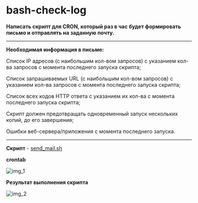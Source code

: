 # bash-check-log

<b>Написать скрипт для CRON, который раз в час будет формировать письмо и отправлять на заданную почту.</b>
___
<b>Необходимая информация в письме:</b>

Список IP адресов (с наибольшим кол-вом запросов) с указанием кол-ва запросов c момента последнего запуска скрипта;

Список запрашиваемых URL (с наибольшим кол-вом запросов) с указанием кол-ва запросов c момента последнего запуска скрипта;

Список всех кодов HTTP ответа с указанием их кол-ва с момента последнего запуска скрипта;

Скрипт должен предотвращать одновременный запуск нескольких копий, до его завершения;

Ошибки веб-сервера/приложения c момента последнего запуска.
___
<p><b>Скрипт</b> - <a href="https://github.com/Arkady1996/bash-check-log/blob/main/send_mail.sh">send_mail.sh</a>

<p><b>crontab</b></p>
  
![img_1](https://github.com/Arkady1996/bash-check-log/blob/main/images/crontab.PNG)

<p><b>Результат выполнения скрипта</b></p>

![img_2](https://github.com/Arkady1996/bash-check-log/blob/main/images/report.PNG)
